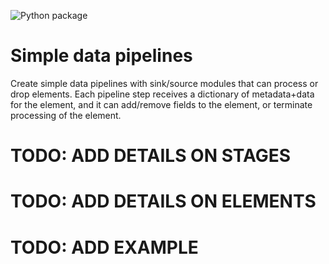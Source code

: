 ![Python package](https://github.com/cdaudt/pipeline/workflows/Python%20package/badge.svg?branch=dev)

# Simple data pipelines

Create simple data pipelines with sink/source modules that can 
process or drop elements. Each pipeline step receives a dictionary
of metadata+data for the element, and it can add/remove fields
to the element, or terminate processing of the element.

# TODO: ADD DETAILS ON STAGES

# TODO: ADD DETAILS ON ELEMENTS

# TODO: ADD EXAMPLE
